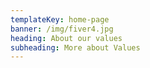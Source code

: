 ```yaml
---
templateKey: home-page
banner: /img/fiver4.jpg
heading: About our values
subheading: More about Values
---
```

